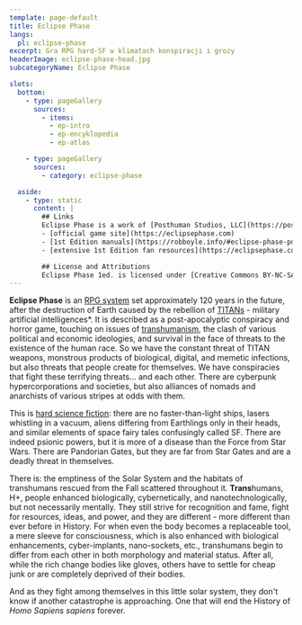 ```yaml
---
template: page-default
title: Eclipse Phase
langs:
  pl: eclipse-phase
excerpt: Gra RPG hard-SF w klimatach konspiracji i grozy
headerImage: eclipse-phase-head.jpg
subcategoryName: Eclipse Phase

slots:
  bottom:
    - type: pageGallery
      sources:
        - items:
          - ep-intro
          - ep-encyklopedia
          - ep-atlas

    - type: pageGallery
      sources:
        - category: eclipse-phase

  aside:
    - type: static
      content: |
        ## Links
        Eclipse Phase is a work of [Posthuman Studios, LLC](https://posthumanstudios.com/)
        - [official game site](https://eclipsephase.com)
        - [1st Edition manuals](https://robboyle.info/#eclipse-phase-pdfs)
        - [extensive 1st Edition fan resources](https://eclipsephase.com/ep1-resources/)

        ## License and Attributions
        Eclipse Phase 1ed. is licensed under [Creative Commons BY-NC-SA 3.0](https://creativecommons.org/licenses/by-nc-sa/3.0/). This means, among other things, that you can share (copy and redistribute) the game material and adapt it (remix, transform, and build upon it).
---
```

**Eclipse Phase** is an [RPG system](https://en.wikipedia.org/wiki/Role-playing_game) set approximately 120 years in the future, after the destruction of Earth caused by the rebellion of [TITANs](#) - military artificial intelligences*. It is described as a post-apocalyptic conspiracy and horror game, touching on issues of [transhumanism](http://pl.wikipedia.org/wiki/Transhumanizm), the clash of various political and economic ideologies, and survival in the face of threats to the existence of the human race. So we have the constant threat of TITAN weapons, monstrous products of biological, digital, and memetic infections, but also threats that people create for themselves. We have conspiracies that fight these terrifying threats... and each other. There are cyberpunk hypercorporations and societies, but also alliances of nomads and anarchists of various stripes at odds with them.

This is [hard science fiction](https://en.wikipedia.org/wiki/Hard_science_fiction): there are no faster-than-light ships, lasers whistling in a vacuum, aliens differing from Earthlings only in their heads, and similar elements of space fairy tales confusingly called SF. There are indeed psionic powers, but it is more of a disease than the Force from Star Wars. There are Pandorian Gates, but they are far from Star Gates and are a deadly threat in themselves.

There is: the emptiness of the Solar System and the habitats of transhumans rescued from the Fall scattered throughout it. **Trans**humans, H+, people enhanced biologically, cybernetically, and nanotechnologically, but not necessarily mentally. They still strive for recognition and fame, fight for resources, ideas, and power, and they are different - more different than ever before in History. For when even the body becomes a replaceable tool, a mere sleeve for consciousness, which is also enhanced with biological enhancements, cyber-implants, nano-sockets, etc., transhumans begin to differ from each other in both morphology and material status. After all, while the rich change bodies like gloves, others have to settle for cheap junk or are completely deprived of their bodies.

And as they fight among themselves in this little solar system, they don't know if another catastrophe is approaching. One that will end the History of _Homo Sapiens sapiens_ forever.

